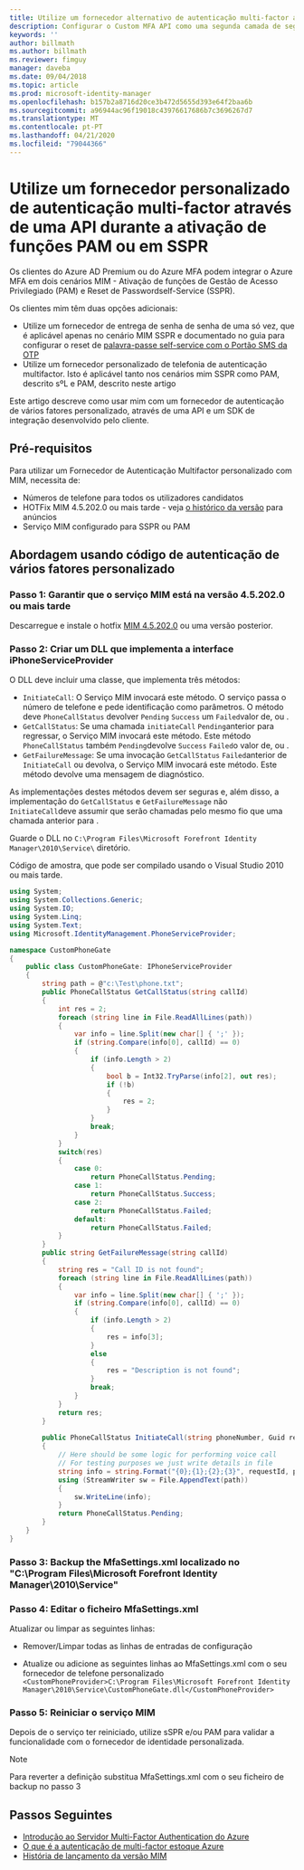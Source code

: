 ```yaml
---
title: Utilize um fornecedor alternativo de autenticação multi-factor através de uma API para ativar pam ou em cenário SSPR [ Microsoft Docs
description: Configurar o Custom MFA API como uma segunda camada de segurança quando os seus utilizadores ativarem funções na Gestão de Acesso Privilegiado e utilizarem o Reset de Passwords self service.
keywords: ''
author: billmath
ms.author: billmath
ms.reviewer: fimguy
manager: daveba
ms.date: 09/04/2018
ms.topic: article
ms.prod: microsoft-identity-manager
ms.openlocfilehash: b157b2a8716d20ce3b472d5655d393e64f2baa6b
ms.sourcegitcommit: a96944ac96f19018c43976617686b7c3696267d7
ms.translationtype: MT
ms.contentlocale: pt-PT
ms.lasthandoff: 04/21/2020
ms.locfileid: "79044366"
---
```

# <a name="use-a-custom-multi-factor-authentication-provider-via-an-api-during-pam-role-activation-or-in-sspr"></a>Utilize um fornecedor personalizado de autenticação multi-factor através de uma API durante a ativação de funções PAM ou em SSPR

Os clientes do Azure AD Premium ou do Azure MFA podem integrar o Azure MFA em dois cenários MIM - Ativação de funções de Gestão de Acesso Privilegiado (PAM) e Reset de Passwordself-Service (SSPR).

Os clientes mim têm duas opções adicionais:

 - Utilize um fornecedor de entrega de senha de senha de uma só vez, que é aplicável apenas no cenário MIM SSPR e documentado no guia para configurar o reset de [palavra-passe self-service com o Portão SMS da OTP](https://docs.microsoft.com/previous-versions/mim/hh824692(v=ws.10))
 - Utilize um fornecedor personalizado de telefonia de autenticação multifactor. Isto é aplicável tanto nos cenários mim SSPR como PAM, descrito sºL e PAM, descrito neste artigo

Este artigo descreve como usar mim com um fornecedor de autenticação de vários fatores personalizado, através de uma API e um SDK de integração desenvolvido pelo cliente.  

## <a name="prerequisites"></a>Pré-requisitos

Para utilizar um Fornecedor de Autenticação Multifactor personalizado com MIM, necessita de:

- Números de telefone para todos os utilizadores candidatos
- HOTFix MIM 4.5.202.0 ou mais tarde - veja [o histórico da versão](reference/version-history.md) para anúncios
- Serviço MIM configurado para SSPR ou PAM

## <a name="approach-using-custom-multi-factor-authentication-code"></a>Abordagem usando código de autenticação de vários fatores personalizado

### <a name="step-1-ensure-mim-service-is-at-version-452020-or-later"></a>Passo 1: Garantir que o serviço MIM está na versão 4.5.202.0 ou mais tarde

Descarregue e instale o hotfix [MIM 4.5.202.0](https://www.microsoft.com/download/details.aspx?id=57278) ou uma versão posterior.

### <a name="step-2-create-a-dll-which-implements-the-iphoneserviceprovider-interface"></a>Passo 2: Criar um DLL que implementa a interface iPhoneServiceProvider

O DLL deve incluir uma classe, que implementa três métodos:

- `InitiateCall`: O Serviço MIM invocará este método. O serviço passa o número de telefone e pede identificação como parâmetros.  O método deve `PhoneCallStatus` devolver `Pending` `Success` um `Failed`valor de, ou .
- `GetCallStatus`: Se uma chamada `initiateCall` `Pending`anterior para regressar, o Serviço MIM invocará este método. Este método `PhoneCallStatus` também `Pending`devolve `Success` `Failed`o valor de, ou .
- `GetFailureMessage`: Se uma invocação `GetCallStatus` `Failed`anterior de `InitiateCall` ou devolva, o Serviço MIM invocará este método. Este método devolve uma mensagem de diagnóstico.

As implementações destes métodos devem ser seguras e, além disso, a implementação do `GetCallStatus` e `GetFailureMessage` não `InitiateCall`deve assumir que serão chamadas pelo mesmo fio que uma chamada anterior para .

Guarde o DLL no `C:\Program Files\Microsoft Forefront Identity Manager\2010\Service\` diretório.

Código de amostra, que pode ser compilado usando o Visual Studio 2010 ou mais tarde.

```csharp
using System;
using System.Collections.Generic;
using System.IO;
using System.Linq;
using System.Text;
using Microsoft.IdentityManagement.PhoneServiceProvider;

namespace CustomPhoneGate
{
    public class CustomPhoneGate: IPhoneServiceProvider
    {
        string path = @"c:\Test\phone.txt";
        public PhoneCallStatus GetCallStatus(string callId)
        {
            int res = 2;
            foreach (string line in File.ReadAllLines(path))
            {
                var info = line.Split(new char[] { ';' });
                if (string.Compare(info[0], callId) == 0)
                {
                    if (info.Length > 2)
                    {
                        bool b = Int32.TryParse(info[2], out res);
                        if (!b)
                        {
                            res = 2;
                        }
                    }
                    break;
                }
            }
            switch(res)
            {
                case 0:
                    return PhoneCallStatus.Pending;
                case 1:
                    return PhoneCallStatus.Success;
                case 2:
                    return PhoneCallStatus.Failed;
                default:
                    return PhoneCallStatus.Failed;
            }       
        }
        public string GetFailureMessage(string callId)
        {
            string res = "Call ID is not found";
            foreach (string line in File.ReadAllLines(path))
            {
                var info = line.Split(new char[] { ';' });
                if (string.Compare(info[0], callId) == 0)
                {
                    if (info.Length > 2)
                    {
                        res = info[3];
                    }
                    else
                    {
                        res = "Description is not found";
                    }
                    break;
                }
            }
            return res;            
        }
        
        public PhoneCallStatus InitiateCall(string phoneNumber, Guid requestId, Dictionary<string,object> deliveryAttributes)
        {
            // Here should be some logic for performing voice call
            // For testing purposes we just write details in file             
            string info = string.Format("{0};{1};{2};{3}", requestId, phoneNumber, 0, string.Empty);
            using (StreamWriter sw = File.AppendText(path))
            {
                sw.WriteLine(info);                
            }
            return PhoneCallStatus.Pending;    
        }
    }
}
```
### <a name="step-3-backup-the-mfasettingsxml-located-in-the-cprogram-filesmicrosoft-forefront-identity-manager2010service"></a>Passo 3: Backup the MfaSettings.xml localizado no "C:\Program Files\Microsoft Forefront Identity Manager\2010\Service"

### <a name="step-4-edit-the-mfasettingsxml-file"></a>Passo 4: Editar o ficheiro MfaSettings.xml

Atualizar ou limpar as seguintes linhas:

- Remover/Limpar todas as linhas de entradas de configuração 

- Atualize ou adicione as seguintes linhas ao MfaSettings.xml com o seu fornecedor de telefone personalizado <br>
`<CustomPhoneProvider>C:\Program Files\Microsoft Forefront Identity Manager\2010\Service\CustomPhoneGate.dll</CustomPhoneProvider>`

### <a name="step-5-restart-mim-service"></a>Passo 5: Reiniciar o serviço MIM

Depois de o serviço ter reiniciado, utilize sSPR e/ou PAM para validar a funcionalidade com o fornecedor de identidade personalizada.

> [!NOTE] 
> Para reverter a definição substitua MfaSettings.xml com o seu ficheiro de backup no passo 3


## <a name="next-steps"></a>Passos Seguintes

- [Introdução ao Servidor Multi-Factor Authentication do Azure](https://docs.microsoft.com/azure/active-directory/authentication/howto-mfaserver-deploy)
- [O que é a autenticação de multi-factor estoque Azure](https://docs.microsoft.com/azure/multi-factor-authentication/multi-factor-authentication)
- [História de lançamento da versão MIM](./reference/version-history.md)
